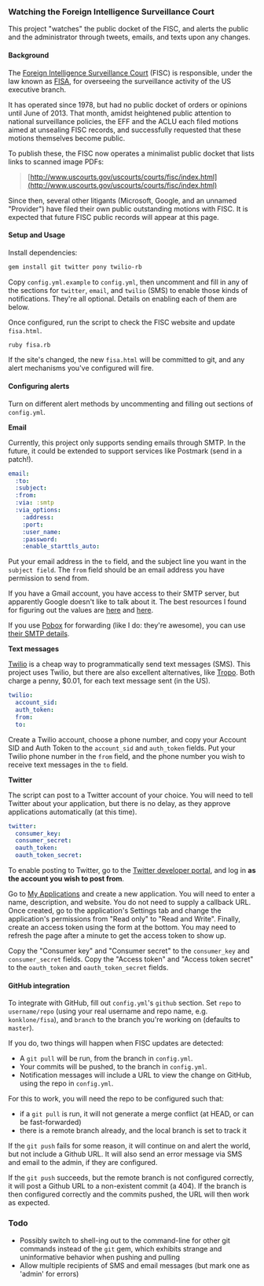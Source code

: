 ### Watching the Foreign Intelligence Surveillance Court

This project "watches" the public docket of the FISC, and alerts the public and the administrator through tweets, emails, and texts upon any changes.

#### Background

The [Foreign Intelligence Surveillance Court](https://en.wikipedia.org/wiki/United_States_Foreign_Intelligence_Surveillance_Court) (FISC) is responsible, under the law known as [FISA](https://en.wikipedia.org/wiki/Foreign_Intelligence_Surveillance_Act), for overseeing the surveillance activity of the US executive branch.

It has operated since 1978, but had no public docket of orders or opinions until June of 2013. That month, amidst heightened public attention to national surveillance policies, the EFF and the ACLU each filed motions aimed at unsealing FISC records, and successfully requested that these motions themselves become public.

To publish these, the FISC now operates a minimalist public docket that lists links to scanned image PDFs:

> [http://www.uscourts.gov/uscourts/courts/fisc/index.html](http://www.uscourts.gov/uscourts/courts/fisc/index.html)

Since then, several other litigants (Microsoft, Google, and an unnamed "Provider") have filed their own public outstanding motions with FISC. It is expected that future FISC public records will appear at this page.

#### Setup and Usage

Install dependencies:

```bash
gem install git twitter pony twilio-rb
```

Copy `config.yml.example` to `config.yml`, then uncomment and fill in any of the sections for `twitter`, `email`, and `twilio` (SMS) to enable those kinds of notifications. They're all optional. Details on enabling each of them are below.

Once configured, run the script to check the FISC website and update `fisa.html`.

```bash
ruby fisa.rb
```

If the site's changed, the new `fisa.html` will be committed to git, and any alert mechanisms you've configured will fire.

#### Configuring alerts

Turn on different alert methods by uncommenting and filling out sections of `config.yml`.

**Email**

Currently, this project only supports sending emails through SMTP. In the future, it could be extended to support services like Postmark (send in a patch!).

```yaml
email:
  :to:
  :subject:
  :from:
  :via: :smtp
  :via_options:
    :address:
    :port:
    :user_name:
    :password:
    :enable_starttls_auto:
```

Put your email address in the `to` field, and the subject line you want in the `subject field`. The `from` field should be an email address you have permission to send from.

If you have a Gmail account, you have access to their SMTP server, but apparently Google doesn't like to talk about it. The best resources I found for figuring out the values are [here](http://email.about.com/od/accessinggmail/f/Gmail_SMTP_Settings.htm) and [here](http://support.qualityunit.com/107274-How-to-configure-Gmail-SMTP-settings-).

If you use [Pobox](http://pobox.com/) for forwarding (like I do: they're awesome), you can use [their SMTP details](https://www.pobox.com/helpspot/index.php?pg=kb.page&id=118).

**Text messages**

[Twilio](http://www.twilio.com/) is a cheap way to programmatically send text messages (SMS). This project uses Twilio, but there are also excellent alternatives, like [Tropo](https://www.tropo.com/). Both charge a penny, $0.01, for each text message sent (in the US).

```yaml
twilio:
  account_sid:
  auth_token:
  from:
  to:
```

Create a Twilio account, choose a phone number, and copy your Account SID and Auth Token to the `account_sid` and `auth_token` fields. Put your Twilio phone number in the `from` field, and the phone number you wish to receive text messages in the `to` field.


**Twitter**

The script can post to a Twitter account of your choice. You will need to tell Twitter about your application, but there is no delay, as they approve applications automatically (at this time).

```yaml
twitter:
  consumer_key:
  consumer_secret:
  oauth_token:
  oauth_token_secret:
```

To enable posting to Twitter, go to the [Twitter developer portal](https://dev.twitter.com/), and log in **as the account you wish to post from**.

Go to [My Applications](https://dev.twitter.com/apps) and create a new application. You will need to enter a name, description, and website. You do not need to supply a callback URL. Once created, go to the application's Settings tab and change the application's permissions from "Read only" to "Read and Write". Finally, create an access token using the form at the bottom. You may need to refresh the page after a minute to get the access token to show up.

Copy the "Consumer key" and "Consumer secret" to the `consumer_key` and `consumer_secret` fields. Copy the "Access token" and "Access token secret" to the `oauth_token` and `oauth_token_secret` fields.

#### GitHub integration

To integrate with GitHub, fill out `config.yml`'s `github` section. Set `repo` to `username/repo` (using your real username and repo name, e.g. `konklone/fisa`), and `branch` to the branch you're working on (defaults to `master`).

If you do, two things will happen when FISC updates are detected:

* A `git pull` will be run, from the branch in `config.yml`.
* Your commits will be pushed, to the branch in `config.yml`.
* Notification messages will include a URL to view the change on GitHub, using the repo in `config.yml`.

For this to work, you will need the repo to be configured such that:

* if a `git pull` is run, it will not generate a merge conflict (at HEAD, or can be fast-forwarded)
* there is a remote branch already, and the local branch is set to track it

If the `git push` fails for some reason, it will continue on and alert the world, but not include a Github URL. It will also send an error message via SMS and email to the admin, if they are configured.

If the `git push` succeeds, but the remote branch is not configured correctly, it will post a Github URL to a non-existent commit (a 404). If the branch is then configured correctly and the commits pushed, the URL will then work as expected.

### Todo

* Possibly switch to shell-ing out to the command-line for other git commands instead of the `git` gem, which exhibits strange and uninformative behavior when pushing and pulling
* Allow multiple recipients of SMS and email messages (but mark one as 'admin' for errors)
